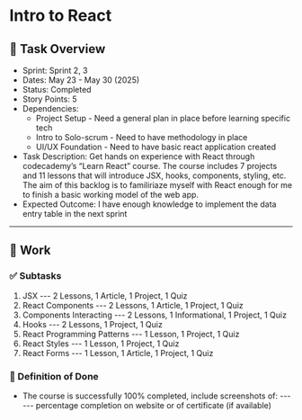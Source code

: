 # Intro to React

## 📝 Task Overview
* Sprint: Sprint 2, 3
* Dates: May 23 - May 30 (2025)
* Status: Completed
* Story Points: 5
* Dependencies:
  * Project Setup - Need a general plan in place before learning specific tech
  * Intro to Solo-scrum - Need to have methodology in place
  * UI/UX Foundation - Need to have basic react application created
* Task Description: Get hands on experience with React through codecademy’s “Learn React” course. The course includes 7 projects and 11 lessons that will introduce JSX, hooks, components, styling, etc. The aim of this backlog is to familiriaze myself with React enough for me to finish a basic working model of the web app.
* Expected Outcome: I have enough knowledge to implement the data entry table in the next sprint

---

## 🔧 Work

### ✅ Subtasks
1. JSX
--- 2 Lessons, 1 Article, 1 Project, 1 Quiz
2. React Components
--- 2 Lessons, 1 Article, 1 Project, 1 Quiz
3. Components Interacting
--- 2 Lessons, 1 Informational, 1 Project, 1 Quiz
4. Hooks
--- 2 Lessons, 1 Project, 1 Quiz
5. React Programming Patterns
--- 1 Lesson, 1 Project, 1 Quiz
6. React Styles
--- 1 Lesson, 1 Project, 1 Quiz
7. React Forms
--- 1 Lesson, 1 Article, 1 Project, 1 Quiz

### 📘 Definition of Done
- The course is successfully 100% completed, include screenshots of:
------ percentage completion on website or of certificate (if available)